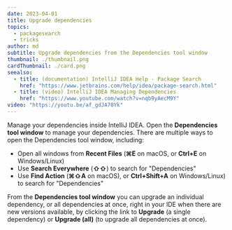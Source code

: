 ```yaml
---
date: 2023-04-01
title: Upgrade dependencies
topics:
  - packagesearch
  - tricks
author: md
subtitle: Upgrade dependencies from the Dependencies tool window
thumbnail: ./thumbnail.png
cardThumbnail: ./card.png
seealso:
  - title: (documentation) IntelliJ IDEA Help - Package Search
    href: "https://www.jetbrains.com/help/idea/package-search.html"
  - title: (video) IntelliJ IDEA Managing Dependencies
    href: "https://www.youtube.com/watch?v=nqb9yAecM9Y"
video: "https://youtu.be/af_gdJA70Yk"
---
```


Manage your dependencies inside IntelliJ IDEA. Open the **Dependencies tool window** to manage your dependencies. There are multiple ways to open the Dependencies tool window, including:

- Open all windows from **Recent Files** (**⌘E** on macOS, or **Ctrl+E** on Windows/Linux)
- Use **Search Everywhere** (**⇧⇧**) to search for "Dependencies"
- Use **Find Action** (**⌘⇧A** on macOS), or **Ctrl+Shift+A** on Windows/Linux) to search for "Dependencies"

From the **Dependencies tool window** you can upgrade an individual dependency, or all dependencies at once, right in your IDE when there are new versions available, by clicking the link to **Upgrade** (a single dependency) or **Upgrade (all)** (to upgrade all dependencies at once).
